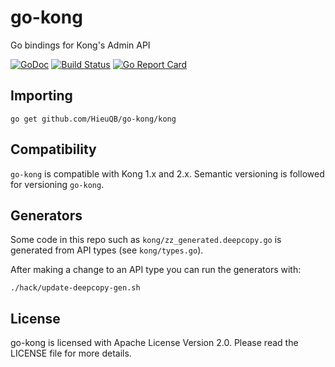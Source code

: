 # go-kong

Go bindings for Kong's Admin API

[![GoDoc](https://godoc.org/github.com/HieuQB/go-kong?status.svg)](https://godoc.org/github.com/HieuQB/go-kong/kong)
[![Build Status](https://github.com/HieuQB/go-kong/workflows/CI%20Test/badge.svg)](https://github.com/HieuQB/go-kong/actions?query=branch%3Amain+event%3Apush)
[![Go Report Card](https://goreportcard.com/badge/github.com/HieuQB/go-kong)](https://goreportcard.com/report/github.com/HieuQB/go-kong)

## Importing

```shell
go get github.com/HieuQB/go-kong/kong
```

## Compatibility

`go-kong` is compatible with Kong 1.x and 2.x.
Semantic versioning is followed for versioning `go-kong`.

## Generators

Some code in this repo such as `kong/zz_generated.deepcopy.go` is generated
from API types (see `kong/types.go`).

After making a change to an API type you can run the generators with:

```shell
./hack/update-deepcopy-gen.sh
```

## License

go-kong is licensed with Apache License Version 2.0.
Please read the LICENSE file for more details.
